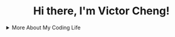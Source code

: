 <h1 align="center">Hi there, I'm Victor Cheng!</h1>





<details>
<summary>More About My Coding Life</summary>
<br />

![Top Langs](https://github-readme-stats.vercel.app/api/top-langs/?username=vstoic&layout=compact&hide=css,html)

![Vstoic's github stats](https://github-readme-stats.vercel.app/api?username=vstoic&count_private=true&show_icons=true&theme=graywhite)

<p align="center"><img src="https://github-readme-stats.vercel.app/api/top-langs?username=vstoic&show_icons=true&locale=en&layout=compact&theme=graywhite" alt="vstoic" /></p>

</details>
